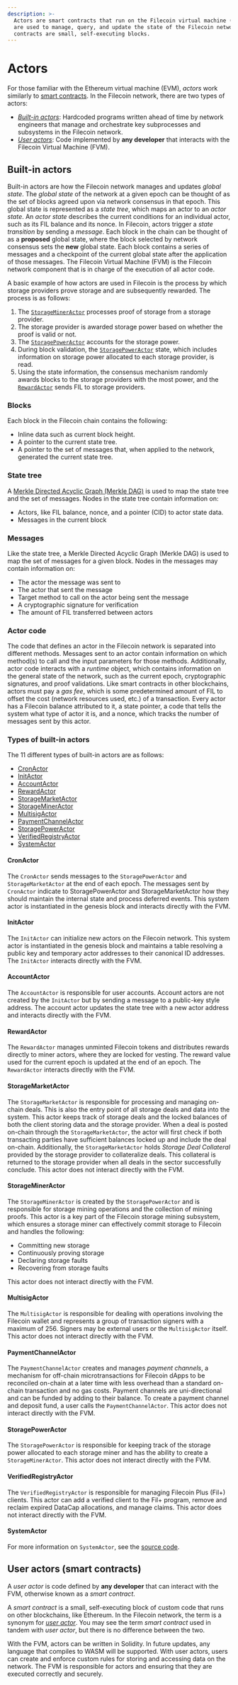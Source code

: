 ```yaml
---
description: >-
  Actors are smart contracts that run on the Filecoin virtual machine (FVM) and
  are used to manage, query, and update the state of the Filecoin network. Smart
  contracts are small, self-executing blocks.
---
```


# Actors

For those familiar with the Ethereum virtual machine (EVM), _actors_ work similarly to [smart contracts](broken-reference). In the Filecoin network, there are two types of actors:

* [_Built-in actors_](actors.md#built-in-actors): Hardcoded programs written ahead of time by network engineers that manage and orchestrate key subprocesses and subsystems in the Filecoin network.
* [_User actors_](actors.md#user-actors-smart-contracts): Code implemented by **any developer** that interacts with the Filecoin Virtual Machine (FVM).

## Built-in actors

Built-in actors are how the Filecoin network manages and updates _global state_. The _global state_ of the network at a given epoch can be thought of as the set of blocks agreed upon via network consensus in that epoch. This global state is represented as a _state tree_, which maps an actor to an _actor state_. An _actor state_ describes the current conditions for an individual actor, such as its FIL balance and its nonce. In Filecoin, actors trigger a _state transition_ by sending a _message_. Each block in the chain can be thought of as a **proposed** global state, where the block selected by network consensus sets the **new** global state. Each block contains a series of messages and a checkpoint of the current global state after the application of those messages. The Filecoin Virtual Machine (FVM) is the Filecoin network component that is in charge of the execution of all actor code.

A basic example of how actors are used in Filecoin is the process by which storage providers prove storage and are subsequently rewarded. The process is as follows:

1. The [`StorageMinerActor`](actors.md#storagemineractor) processes proof of storage from a storage provider.
2. The storage provider is awarded storage power based on whether the proof is valid or not.
3. The [`StoragePowerActor`](actors.md#storagepoweractor) accounts for the storage power.
4. During block validation, the [`StoragePowerActor`](actors.md#storagepoweractor) state, which includes information on storage power allocated to each storage provider, is read.
5. Using the state information, the consensus mechanism randomly awards blocks to the storage providers with the most power, and the [`RewardActor`](actors.md#rewardactor) sends FIL to storage providers.

### Blocks

Each block in the Filecoin chain contains the following:

* Inline data such as current block height.
* A pointer to the current state tree.
* A pointer to the set of messages that, when applied to the network, generated the current state tree.

### State tree

A [Merkle Directed Acyclic Graph (Merkle DAG)](../../reference/general/glossary.md#merkle-directed-acyclic-graph) is used to map the state tree and the set of messages. Nodes in the state tree contain information on:

* Actors, like FIL balance, nonce, and a pointer (CID) to actor state data.
* Messages in the current block

### Messages

Like the state tree, a Merkle Directed Acyclic Graph (Merkle DAG) is used to map the set of messages for a given block. Nodes in the messages may contain information on:

* The actor the message was sent to
* The actor that sent the message
* Target method to call on the actor being sent the message
* A cryptographic signature for verification
* The amount of FIL transferred between actors

### Actor code

The code that defines an actor in the Filecoin network is separated into different methods. Messages sent to an actor contain information on which method(s) to call and the input parameters for those methods. Additionally, actor code interacts with a _runtime_ object, which contains information on the general state of the network, such as the current epoch, cryptographic signatures, and proof validations. Like smart contracts in other blockchains, actors must pay a _gas fee_, which is some predetermined amount of FIL to offset the cost (network resources used, etc.) of a transaction. Every actor has a Filecoin balance attributed to it, a state pointer, a code that tells the system what type of actor it is, and a nonce, which tracks the number of messages sent by this actor.

### Types of built-in actors

The 11 different types of built-in actors are as follows:

* [CronActor](actors.md#cronactor)
* [InitActor](actors.md#initactor)
* [AccountActor](actors.md#accountactor)
* [RewardActor](actors.md#rewardactor)
* [StorageMarketActor](actors.md#storagemarketactor)
* [StorageMinerActor](actors.md#storagemineractor)
* [MultisigActor](actors.md#multisigactor)
* [PaymentChannelActor](actors.md#paymentchannelactor)
* [StoragePowerActor](actors.md#storagepoweractor)
* [VerifiedRegistryActor](actors.md#verifiedregistryactor)
* [SystemActor](actors.md#systemactor)

#### CronActor

The `CronActor` sends messages to the `StoragePowerActor` and `StorageMarketActor` at the end of each epoch. The messages sent by `CronActor` indicate to StoragePowerActor and StorageMarketActor how they should maintain the internal state and process deferred events. This system actor is instantiated in the genesis block and interacts directly with the FVM.

#### InitActor

The `InitActor` can initialize new actors on the Filecoin network. This system actor is instantiated in the genesis block and maintains a table resolving a public key and temporary actor addresses to their canonical ID addresses. The `InitActor` interacts directly with the FVM.

#### AccountActor

The `AccountActor` is responsible for user accounts. Account actors are not created by the `InitActor` but by sending a message to a public-key style address. The account actor updates the state tree with a new actor address and interacts directly with the FVM.

#### RewardActor

The `RewardActor` manages unminted Filecoin tokens and distributes rewards directly to miner actors, where they are locked for vesting. The reward value used for the current epoch is updated at the end of an epoch. The `RewardActor` interacts directly with the FVM.

#### StorageMarketActor

The `StorageMarketActor` is responsible for processing and managing on-chain deals. This is also the entry point of all storage deals and data into the system. This actor keeps track of storage deals and the locked balances of both the client storing data and the storage provider. When a deal is posted on-chain through the `StorageMarketActor`, the actor will first check if both transacting parties have sufficient balances locked up and include the deal on-chain. Additionally, the `StorageMarketActor` holds _Storage Deal Collateral_ provided by the storage provider to collateralize deals. This collateral is returned to the storage provider when all deals in the sector successfully conclude. This actor does not interact directly with the FVM.

#### StorageMinerActor

The `StorageMinerActor` is created by the `StoragePowerActor` and is responsible for storage mining operations and the collection of mining proofs. This actor is a key part of the Filecoin storage mining subsystem, which ensures a storage miner can effectively commit storage to Filecoin and handles the following:

* Committing new storage
* Continuously proving storage
* Declaring storage faults
* Recovering from storage faults

This actor does not interact directly with the FVM.

#### MultisigActor

The `MultisigActor` is responsible for dealing with operations involving the Filecoin wallet and represents a group of transaction signers with a maximum of 256. Signers may be external users or the `MultisigActor` itself. This actor does not interact directly with the FVM.

#### PaymentChannelActor

The `PaymentChannelActor` creates and manages _payment channels_, a mechanism for off-chain microtransactions for Filecoin dApps to be reconciled on-chain at a later time with less overhead than a standard on-chain transaction and no gas costs. Payment channels are uni-directional and can be funded by adding to their balance. To create a payment channel and deposit fund, a user calls the `PaymentChannelActor`. This actor does not interact directly with the FVM.

#### StoragePowerActor

The `StoragePowerActor` is responsible for keeping track of the storage power allocated to each storage miner and has the ability to create a `StorageMinerActor`. This actor does not interact directly with the FVM.

#### VerifiedRegistryActor

The `VerifiedRegistryActor` is responsible for managing Filecoin Plus (Fil+) clients. This actor can add a verified client to the Fil+ program, remove and reclaim expired DataCap allocations, and manage claims. This actor does not interact directly with the FVM.

#### SystemActor

For more information on `SystemActor`, see the [source code](https://github.com/filecoin-project/specs-actors/blob/master/actors/builtin/system/system\_actor.go).

## User actors (smart contracts)

A _user actor_ is code defined by **any developer** that can interact with the FVM, otherwise known as a _smart contract_.

A _smart contract_ is a small, self-executing block of custom code that runs on other blockchains, like Ethereum. In the Filecoin network, the term is a synonym for [_user actor_](actors.md#user-actors-smart-contracts). You may see the term _smart contract_ used in tandem with _user actor_, but there is no difference between the two.

With the FVM, actors can be written in Solidity. In future updates, any language that compiles to WASM will be supported. With user actors, users can create and enforce custom rules for storing and accessing data on the network. The FVM is responsible for actors and ensuring that they are executed correctly and securely.

